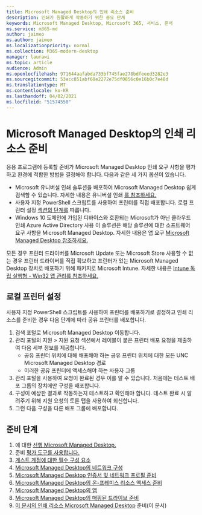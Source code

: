```yaml
---
title: Microsoft Managed Desktop의 인쇄 리소스 준비
description: 인쇄가 원활하게 작동하기 위한 중요 단계
keywords: Microsoft Managed Desktop, Microsoft 365, 서비스, 문서
ms.service: m365-md
author: jaimeo
ms.author: jaimeo
ms.localizationpriority: normal
ms.collection: M365-modern-desktop
manager: laurawi
ms.topic: article
audience: Admin
ms.openlocfilehash: 971644aafabda733bf745fae278bdfeeed3282e3
ms.sourcegitcommit: 53acc851abf68e2272e75df0856c0e16b0c7e48d
ms.translationtype: MT
ms.contentlocale: ko-KR
ms.lasthandoff: 04/02/2021
ms.locfileid: "51574550"
---
```

# <a name="prepare-printing-resources-for-microsoft-managed-desktop"></a>Microsoft Managed Desktop의 인쇄 리소스 준비

응용 프로그램에 등록할 준비가 Microsoft Managed Desktop 인쇄 요구 사항을 평가하고 환경에 적합한 방법을 결정해야 합니다. 다음과 같은 세 가지 옵션이 있습니다.
 
- Microsoft 유니버설 인쇄 솔루션을 배포하여 Microsoft Managed Desktop 쉽게 검색할 수 있습니다. 자세한 내용은 유니버설 인쇄 [를 참조하세요.](/universal-print/fundamentals/universal-print-whatis)
- 사용자 지정 PowerShell 스크립트를 사용하여 프린터를 직접 배포합니다. 로컬 프린터 설정 [섹션의 단계를](#set-up-local-printers) 따릅니다.
- Windows 10 도메인에 가입된 디바이스와 호환되는 Microsoft가 아닌 클라우드 인쇄 Azure Active Directory 사용 이 솔루션은 해당 솔루션에 대한 소프트웨어 요구 사항을 Microsoft Managed Desktop. 자세한 내용은 앱 요구 [Microsoft Managed Desktop 참조하세요.](../service-description/mmd-app-requirements.md)
 
모든 경우 프린터 드라이버를 Microsoft Update 또는 Microsoft Store 사용할 수 없는 경우 프린터 드라이버를 직접 확보하고 프린터가 있는 Microsoft Managed Desktop 장치로 배포하기 위해 패키지로 Microsoft Intune. 자세한 내용은 [Intune 독립 실행형 - Win32 앱 관리를 참조하세요.](/mem/intune/apps/apps-win32-app-management)

## <a name="set-up-local-printers"></a>로컬 프린터 설정

사용자 지정 PowerShell 스크립트를 사용하여 프린터를 배포하기로 결정하고 인쇄 리소스를 준비한 경우 다음 단계에 따라 공유 프린터를 배포합니다.

1.  검색 포털로 Microsoft Managed Desktop 이동합니다.
2.  관리 포털의  지원 >  지원 요청 섹션에서 레이블이 붙은 프린터 배포 요청을 제출하여 다음 세부 정보를 제공합니다.
    - 공유 프린터 위치에 대해 배포해야 하는 공유 프린터 위치에 대한 모든 UNC Microsoft Managed Desktop 경로
    - 이러한 공유 프린터에 액세스해야 하는 사용자 그룹
3.  관리 포털을 사용하여 요청이 완료된 경우 이를 알 수 있습니다. 처음에는 테스트 배포 그룹의 장치에만 구성을 배포합니다.
4.  구성이 예상한 결과로 작동하는지 테스트하고 확인해야 합니다. 테스트 완료  시 알려주기 위해 지원 요청의 토론 탭을 사용하여 회신합니다.
5.  그런 다음 구성을 다른 배포 그룹에 배포합니다.

## <a name="steps-to-get-ready"></a>준비 단계

1. 에 대한 [선행 Microsoft Managed Desktop.](prerequisites.md)
2. 준비 [평가 도구를 사용합니다.](readiness-assessment-tool.md)
3. [게스트 계정에 대한 필수 구성 요소](guest-accounts.md)
4. [Microsoft Managed Desktop의 네트워크 구성](network.md)
5. [Microsoft Managed Desktop 인증서 및 네트워크 프로필 준비](certs-wifi-lan.md)
6. [Microsoft Managed Desktop의 온-프레미스 리소스 액세스 준비](authentication.md)
7. [Microsoft Managed Desktop의 앱](apps.md)
8. [Microsoft Managed Desktop의 매핑된 드라이브 준비](mapped-drives.md)
9. [이 문서의 인쇄 리소스 Microsoft Managed Desktop](printing.md) 준비(이 문서)
